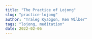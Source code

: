 ```yaml
---
title: "The Practice of Lojong"
slug: "practice-lojong"
author: "Traleg Kyabgon, Ken Wilber"
tags: "lojong, meditation"
date: 2022-02-06
---
```

